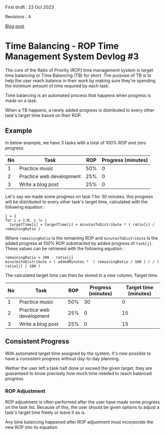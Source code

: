First draft : 23 Oct 2023

Revisions : 4

[Blog post](https://pacolemon.blogspot.com/2023/10/time-balancing-rop-devlog-3.html)

# Time Balancing - ROP Time Management System Devlog #3

The core of the Ratio of Priority (ROP) time management system is target time balancing or Time Balancing (TB) for short. The purpose of TB is to help the user reach balance in their work by making sure they're spending the minimum amount of time required by each task.

Time balancing is an automated process that happens when progress is made on a task.

When a TB happens, a newly added progress is distributed to every other task's target time based on their ROP.

## Example

In below example, we have 3 tasks with a total of 100% ROP and zero progress.

No | Task                     | ROP | Progress (minutes)
-- | --                       | --  | -- 
1  | Practice music           | 50% | 0
2  | Practice web development | 25% | 0
3  | Write a blog post        | 25% | 0

Let's say we made some progress on task 1 for 30 minutes, this progress will be distributed to every other task's target time, calculated with the following equation :
```
j = 1
for i = 1:N, i != j
  targetTime[i] = targetTime[i] + minutesToDistribute * ( ratio[i] / remainingRatio )
```
Where `remainingRatio` is the remaining ROP and `minutesToDistribute` is the added progress at 100% ROP substracted by added progress of `task[j]`. These values can be retrieved with the following equation :
```
remainingRatio = 100 - ratio[j]
minutesToDistribute = ( addedMinutes *  ( remainingRatio / 100 ) ) / ( ratio[j] / 100 )
```

The calculated target time can then be stored in a new column, Target time.

No | Task                     | ROP | Progress (minutes) | Target time (minutes)
-- | --                       | --  | --                 | --
1  | Practice music           | 50% | 30                 | 0
2  | Practice web development | 25% | 0                  | 15 
3  | Write a blog post        | 25% | 0                  | 15

## Consistent Progress
With automated target time assigned by the system, it's now possible to have a consistent progress without day-to-day planning.

Wether the user left a task half done or exceed the given target, they are guaranteed to know precisely how much time needed to reach balanced progress.

### ROP Adjustment
ROP adjustment is often performed after the user have made some progress on the task list. Because of this, the user should be given options to adjust a task's target time freely or leave it as is.

Any time balancing happened after ROP adjustment must incorporate the new ROP into its equation.
